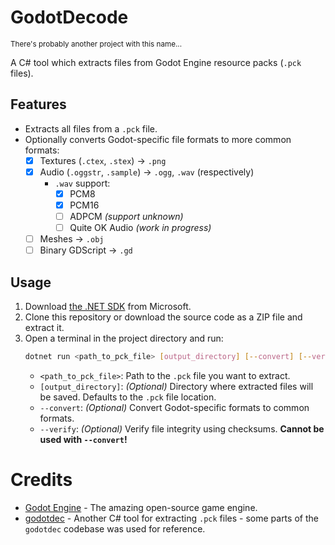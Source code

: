 # GodotDecode
<sub>There's probably another project with this name...</sub>

A C# tool which extracts files from Godot Engine resource packs (`.pck` files).

## Features
- Extracts all files from a `.pck` file.
- Optionally converts Godot-specific file formats to more common formats:
  - [x] Textures (`.ctex`, `.stex`) → `.png`
  - [x] Audio (`.oggstr`, `.sample`) → `.ogg`, `.wav` (respectively)
    - `.wav` support:
      - [x] PCM8
      - [x] PCM16
      - [ ] ADPCM _(support unknown)_
      - [ ] Quite OK Audio _(work in progress)_
  - [ ] Meshes → `.obj`
  - [ ] Binary GDScript → `.gd`

## Usage
1. Download [the .NET SDK](https://dotnet.microsoft.com/en-us/download) from Microsoft.
2. Clone this repository or download the source code as a ZIP file and extract it.
3. Open a terminal in the project directory and run:
   ```bash
   dotnet run <path_to_pck_file> [output_directory] [--convert] [--verify]
   ```
   - `<path_to_pck_file>`: Path to the `.pck` file you want to extract.
   - `[output_directory]`: _(Optional)_ Directory where extracted files will be saved. Defaults to the `.pck` file location.
   - `--convert`: _(Optional)_ Convert Godot-specific formats to common formats.
   - `--verify`: _(Optional)_ Verify file integrity using checksums. **Cannot be used with `--convert`!**

# Credits
- [Godot Engine](https://godotengine.org/) - The amazing open-source game engine.
- [godotdec](https://github.com/Bioruebe/godotdec) - Another C# tool for extracting `.pck` files - some parts of the `godotdec` codebase was used for reference.